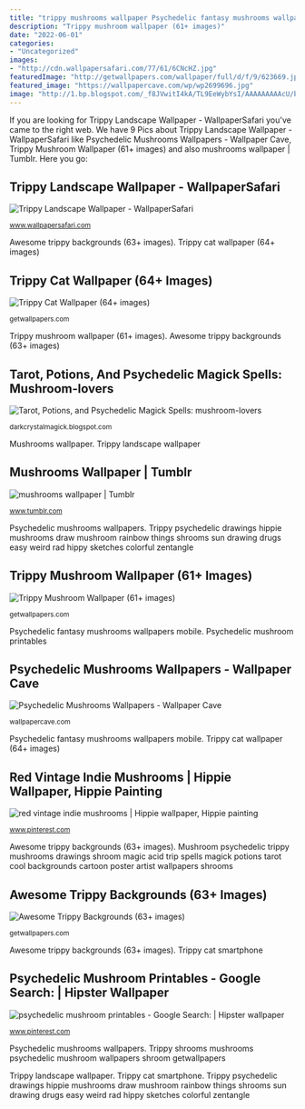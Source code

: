 ```yaml
---
title: "trippy mushrooms wallpaper Psychedelic fantasy mushrooms wallpapers mobile"
description: "Trippy mushroom wallpaper (61+ images)"
date: "2022-06-01"
categories:
- "Uncategorized"
images:
- "http://cdn.wallpapersafari.com/77/61/6CNcHZ.jpg"
featuredImage: "http://getwallpapers.com/wallpaper/full/d/f/9/623669.jpg"
featured_image: "https://wallpapercave.com/wp/wp2699696.jpg"
image: "http://1.bp.blogspot.com/_f8JVwitI4kA/TL9EeWybYsI/AAAAAAAAAcU/bXlgirXcb0I/s1600/Magic+Mushroom.jpeg"
---
```


If you are looking for Trippy Landscape Wallpaper - WallpaperSafari you've came to the right web. We have 9 Pics about Trippy Landscape Wallpaper - WallpaperSafari like Psychedelic Mushrooms Wallpapers - Wallpaper Cave, Trippy Mushroom Wallpaper (61+ images) and also mushrooms wallpaper | Tumblr. Here you go:

## Trippy Landscape Wallpaper - WallpaperSafari

![Trippy Landscape Wallpaper - WallpaperSafari](http://cdn.wallpapersafari.com/77/61/6CNcHZ.jpg "Trippy cat smartphone")

<small>www.wallpapersafari.com</small>

Awesome trippy backgrounds (63+ images). Trippy cat wallpaper (64+ images)

## Trippy Cat Wallpaper (64+ Images)

![Trippy Cat Wallpaper (64+ images)](http://getwallpapers.com/wallpaper/full/d/f/9/623669.jpg "Psychedelic mushroom printables")

<small>getwallpapers.com</small>

Trippy mushroom wallpaper (61+ images). Awesome trippy backgrounds (63+ images)

## Tarot, Potions, And Psychedelic Magick Spells: Mushroom-lovers

![Tarot, Potions, and Psychedelic Magick Spells: mushroom-lovers](http://1.bp.blogspot.com/_f8JVwitI4kA/TL9EeWybYsI/AAAAAAAAAcU/bXlgirXcb0I/s1600/Magic+Mushroom.jpeg "Trippy shrooms mushrooms psychedelic mushroom wallpapers shroom getwallpapers")

<small>darkcrystalmagick.blogspot.com</small>

Mushrooms wallpaper. Trippy landscape wallpaper

## Mushrooms Wallpaper | Tumblr

![mushrooms wallpaper | Tumblr](https://66.media.tumblr.com/feea0abf84bd04475be36d712e27bf36/tumblr_p5jif1BP5A1whhxp5o1_500.jpg "Trippy cat wallpaper (64+ images)")

<small>www.tumblr.com</small>

Psychedelic mushrooms wallpapers. Trippy psychedelic drawings hippie mushrooms draw mushroom rainbow things shrooms sun drawing drugs easy weird rad hippy sketches colorful zentangle

## Trippy Mushroom Wallpaper (61+ Images)

![Trippy Mushroom Wallpaper (61+ images)](http://getwallpapers.com/wallpaper/full/2/c/7/667755.jpg "Trippy cat wallpaper (64+ images)")

<small>getwallpapers.com</small>

Psychedelic fantasy mushrooms wallpapers mobile. Psychedelic mushroom printables

## Psychedelic Mushrooms Wallpapers - Wallpaper Cave

![Psychedelic Mushrooms Wallpapers - Wallpaper Cave](https://wallpapercave.com/wp/wp2699696.jpg "Trippy landscape wallpaper")

<small>wallpapercave.com</small>

Psychedelic fantasy mushrooms wallpapers mobile. Trippy cat wallpaper (64+ images)

## Red Vintage Indie Mushrooms | Hippie Wallpaper, Hippie Painting

![red vintage indie mushrooms | Hippie wallpaper, Hippie painting](https://i.pinimg.com/736x/99/3b/7d/993b7daa7469c81cbb7f90aafce66cfc.jpg "Tarot, potions, and psychedelic magick spells: mushroom-lovers")

<small>www.pinterest.com</small>

Awesome trippy backgrounds (63+ images). Mushroom psychedelic trippy mushrooms drawings shroom magic acid trip spells magick potions tarot cool backgrounds cartoon poster artist wallpapers shrooms

## Awesome Trippy Backgrounds (63+ Images)

![Awesome Trippy Backgrounds (63+ images)](http://getwallpapers.com/wallpaper/full/5/1/a/881181-awesome-trippy-backgrounds-2560x1600-for-1080p.jpg "Mushrooms wallpaper")

<small>getwallpapers.com</small>

Awesome trippy backgrounds (63+ images). Trippy cat smartphone

## Psychedelic Mushroom Printables - Google Search: | Hipster Wallpaper

![psychedelic mushroom printables - Google Search: | Hipster wallpaper](https://i.pinimg.com/736x/49/e1/fc/49e1fc7b4798b323a71d5fa9b003aded--skull-psychedelic.jpg "Tarot, potions, and psychedelic magick spells: mushroom-lovers")

<small>www.pinterest.com</small>

Psychedelic mushrooms wallpapers. Trippy shrooms mushrooms psychedelic mushroom wallpapers shroom getwallpapers

Trippy landscape wallpaper. Trippy cat smartphone. Trippy psychedelic drawings hippie mushrooms draw mushroom rainbow things shrooms sun drawing drugs easy weird rad hippy sketches colorful zentangle
